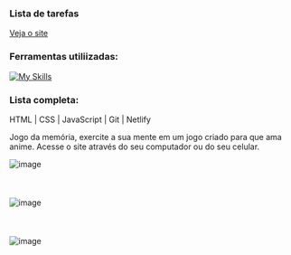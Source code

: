 ### Lista de tarefas
[Veja o site](https://jd-jogo-da-memoria.netlify.app/)

### Ferramentas utiliizadas:
[![My Skills](https://skillicons.dev/icons?i=html,css,js,git,netlify)](https://skillicons.dev)

### Lista completa:
HTML | CSS | JavaScript | Git | Netlify

Jogo da memória, exercite a sua mente em um jogo criado para que ama anime.
Acesse o site através do seu computador ou do seu celular.

![image](https://github.com/user-attachments/assets/672eb1d9-92cd-407e-98a8-d9f47d551c57)
<br/>
<br/>
<br/>
<br/>
![image](https://github.com/user-attachments/assets/d81ff8d7-4b17-4a94-a8a3-9a61a3e05a26)
<br/>
<br/>
<br/>
<br/>
![image](https://github.com/user-attachments/assets/049e50a5-455d-4bb5-b8c2-147b6e72ff01)
